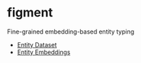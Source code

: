 # figment
Fine-grained embedding-based entity typing

<ul>
              <li><a href="http://cistern.cis.lmu.de/figment/entitydatasets.tar.gz">Entity Dataset</a></li>
              <li><a href="http://cistern.cis.lmu.de/figment/embeddings.txt">Entity Embeddings</a></li>
</ul>
